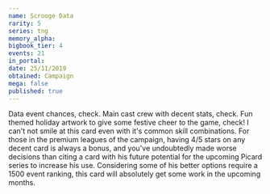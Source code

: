 ```yaml
---
name: Scrooge Data
rarity: 5
series: tng
memory_alpha:
bigbook_tier: 4
events: 21
in_portal:
date: 25/11/2019
obtained: Campaign
mega: false
published: true
---
```


Data event chances, check. Main cast crew with decent stats, check. Fun themed holiday artwork to give some festive cheer to the game, check! I can't not smile at this card even with it's common skill combinations. For those in the premium leagues of the campaign, having 4/5 stars on any decent card is always a bonus, and you've undoubtedly made worse decisions than citing a card with his future potential for the upcoming Picard series to increase his use. Considering some of his better options require a 1500 event ranking, this card will absolutely get some work in the upcoming months.
